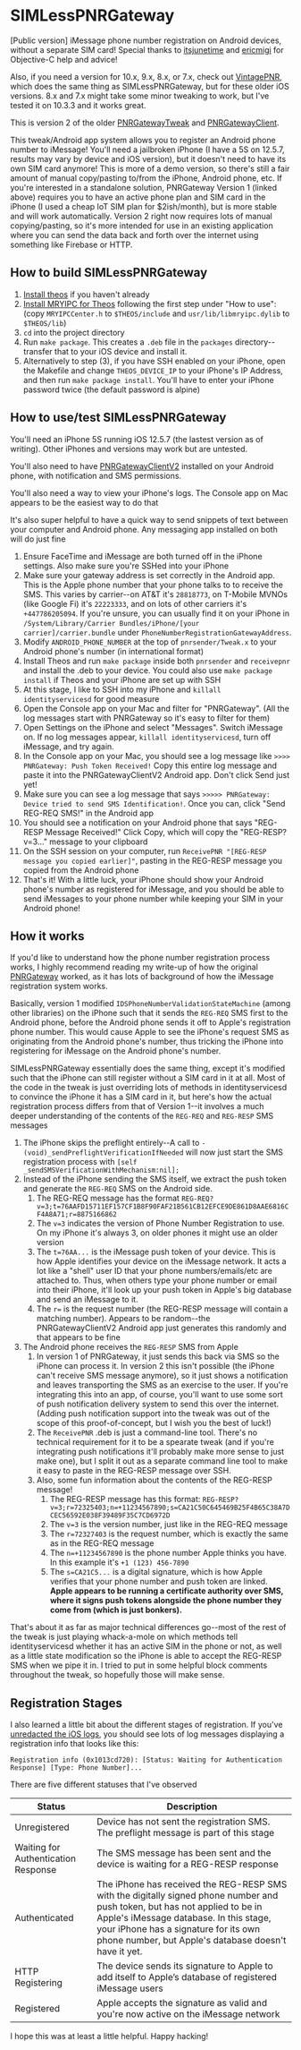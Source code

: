# SIMLessPNRGateway
[Public version] iMessage phone number registration on Android devices, without a separate SIM card! Special thanks to [itsjunetime](https://github.com/itsjunetime) and [ericmigi](https://gist.github.com/ericmigi) for Objective-C help and advice!

Also, if you need a version for 10.x, 9.x, 8.x, or 7.x, check out [VintagePNR](https://github.com/AwesomeIndustry/VintagePNR), which does
the same thing as SIMLessPNRGateway, but for these older iOS versions. 8.x and 7.x might take some minor tweaking to work, but I've
tested it on 10.3.3 and it works great.

This is version 2 of the older [PNRGatewayTweak](https://github.com/AwesomeIndustry/PNRGatewayTweak) and [PNRGatewayClient](https://github.com/AwesomeIndustry/PNRGatewayClient).

This tweak/Android app system allows you to register an Android phone number to iMessage! You'll need a jailbroken iPhone (I have a 5S on 12.5.7, results may vary by device and iOS version), but
it doesn't need to have its own SIM card anymore! This is more of a demo version, so there's still a fair amount of manual copy/pasting to/from the iPhone, Android phone, etc. If
you're interested in a standalone solution, PNRGateway Version 1 (linked above) requires you to have an active phone plan and SIM card in the iPhone (I used a cheap IoT SIM plan for $2ish/month), but
is more stable and will work automatically. Version 2 right now requires lots of manual copying/pasting, so it's more intended for use in an existing application
where you can send the data back and forth over the internet using something like Firebase or HTTP.

## How to build SIMLessPNRGateway

1. [Install theos](https://theos.dev/docs/installation) if you haven't already
2. [Install MRYIPC for Theos](https://github.com/Muirey03/MRYIPC) following the first step under "How to use": (copy `MRYIPCCenter.h` to `$THEOS/include` and `usr/lib/libmryipc.dylib` to `$THEOS/lib`)
3. `cd` into the project directory
4. Run `make package`. This creates a `.deb` file in the `packages` directory--transfer that to your iOS device and install it.
5. Alternatively to step (3), if you have SSH enabled on your iPhone, open the Makefile and change `THEOS_DEVICE_IP` to your iPhone's IP Address, and then run `make package install`. You'll have to enter your iPhone password twice (the default password is alpine)

## How to use/test SIMLessPNRGateway

You'll need an iPhone 5S running iOS 12.5.7 (the lastest version as of writing). Other iPhones and versions may work but are untested.


You'll also need to have [PNRGatewayClientV2](https://github.com/AwesomeIndustry/PNRGatewayClientV2) installed on your Android phone, with notification and SMS permissions.


You'll also need a way to view your iPhone's logs. The Console app on Mac appears to be the easiest way to do that


It's also super helpful to have a quick way to send snippets of text between your computer and Android phone. Any messaging app installed on both will do just fine

1. Ensure FaceTime and iMessage are both turned off in the iPhone settings. Also make sure you're SSHed into your iPhone
2. Make sure your gateway address is set correctly in the Android app. This is the Apple phone number that your phone talks to to receive the SMS. This varies by carrier--on AT&T it's `28818773`, on T-Mobile MVNOs (like Google Fi) it's `22223333`, and on lots of other carriers it's `+447786205094`. If you're unsure, you can usually find it on your iPhone in `/System/Library/Carrier Bundles/iPhone/[your carrier]/carrier.bundle` under `PhoneNumberRegistrationGatewayAddress`.
3. Modify `ANDROID_PHONE_NUMBER` at the top of `pnrsender/Tweak.x` to your Android phone's number (in international format)
4. Install Theos and run `make package` inside both `pnrsender` and `receivepnr` and install the .deb to your device. You could also use `make package install` if Theos and your iPhone are set up with SSH
5. At this stage, I like to SSH into my iPhone and `killall identityservicesd` for good measure
6. Open the Console app on your Mac and filter for "PNRGateway". (All the log messages start with PNRGateway so it's easy to filter for them)
7. Open Settings on the iPhone and select "Messages". Switch iMessage on. If no log messages appear, `killall identityservicesd`, turn off iMessage, and try again.
8. In the Console app on your Mac, you should see a log message like `>>>> PNRGateway: Push Token Received!` Copy this entire log message and paste it into the PNRGatewayClientV2 Android app. Don't click Send just yet!
9. Make sure you can see a log message that says `>>>>> PNRGateway: Device tried to send SMS Identification!`. Once you can, click "Send REG-REQ SMS!" in the Android app
10. You should see a notification on your Android phone that says "REG-RESP Message Received!" Click Copy, which will copy the "REG-RESP?v=3..." message to your clipboard
11. On the SSH session on your computer, run `ReceivePNR "[REG-RESP message you copied earlier]"`, pasting in the REG-RESP message you copied from the Android phone
12. That's it! With a little luck, your iPhone should show your Android phone's number as registered for iMessage, and you should be able to send iMessages to your phone number while keeping your SIM in your Android phone!

## How it works

If you'd like to understand how the phone number registration process works, I highly recommend reading my write-up of how the original [PNRGateway](https://github.com/AwesomeIndustry/PNRGatewayTweak) worked, as it has lots of background of how the iMessage registration system works.

Basically, version 1 modified `IDSPhoneNumberValidationStateMachine` (among other libraries) on the iPhone such that it sends the `REG-REQ` SMS first to the Android phone, before the Android phone sends it off to Apple's registration phone number. This would cause Apple to see the iPhone's request SMS as originating from the Android phone's number, thus tricking the iPhone into registering for iMessage on the Android phone's number.

SIMLessPNRGateway essentially does the same thing, except it's modified such that the iPhone can still register without a SIM card in it at all.
Most of the code in the tweak is just overriding lots of methods in identityservicesd to convince the iPhone it has a SIM card in it, but here's how the actual registration process differs from that of Version 1--it involves a much deeper understanding of the contents of the `REG-REQ` and `REG-RESP` SMS messages

1. The iPhone skips the preflight entirely--A call to `- (void)_sendPreflightVerificationIfNeeded` will now just start the SMS registration process with `[self _sendSMSVerificationWithMechanism:nil];`
2. Instead of the iPhone sending the SMS itself, we extract the push token and generate the `REG-REQ` SMS on the Android side.
    1. The REG-REQ message has the format `REG-REQ?v=3;t=76AAFD15711EF157CF1B8F90FAF21B561CB12EFCE9DE861D8AAE6816CF4A8A71;r=8875166862`
    2. The `v=3` indicates the version of Phone Number Registration to use. On my iPhone it's always 3, on older phones it might use an older version
    3. The `t=76AA...` is the iMessage push token of your device. This is how Apple identifies your device on the iMessage network. It acts a lot like a "shell" user ID that your phone numbers/emails/etc are attached to. Thus, when others type your phone number or email into their iPhone, it'll look up your push token in Apple's big database and send an iMessage to it.
    4. The `r=` is the request number (the REG-RESP message will contain a matching number). Appears to be random--the PNRGatewayClientV2 Android app just generates this randomly and that appears to be fine
3. The Android phone receives the `REG-RESP` SMS from Apple
    1. In version 1 of PNRGateway, it just sends this back via SMS so the iPhone can process it. In version 2 this isn't possible (the iPhone can't receive SMS message anymore), so it just shows a notification and leaves transporting the SMS as an exercise to the user. If you're integrating this into an app, of course, you'll want to use some sort of push notification delivery system to send this over the internet. (Adding push notification support into the tweak was out of the scope of this proof-of-concept, but I wish you the best of luck!)
    2. The `ReceivePNR` .deb is just a command-line tool. There's no technical requirement for it to be a spearate tweak (and if you're integrating push notifications it'll probably make more sense to just make one), but I split it out as a separate command line tool to make it easy to paste in the REG-RESP message over SSH.
    3. Also, some fun information about the contents of the REG-RESP message!
        1. The REG-RESP message has this format: `REG-RESP?v=3;r=72325403;n=+11234567890;s=CA21C50C645469B25F4B65C38A7DCEC56592E038F39489F35C7CD6972D`
        2. The `v=3` is the version number, just like in the REG-REQ message
        3. The `r=72327403` is the request number, which is exactly the same as in the REG-REQ message
        4. The `n=+11234567890` is the phone number Apple thinks you have. In this example it's `+1 (123) 456-7890`
        5. The `s=CA21C5...` is a digital signature, which is how Apple verifies that your phone number and push token are linked. **Apple appears to be running a certificate authority over SMS, where it signs push tokens alongside the phone number they come from (which is just bonkers).**
 
That's about it as far as major technical differences go--most of the rest of the tweak is just playing whack-a-mole on which methods tell identityservicesd whether it has an active SIM in the phone or not, as well as a little state modification so the iPhone is able to accept the REG-RESP SMS when we pipe it in. I tried to put in some helpful block comments throughout the tweak, so hopefully those will make sense.

## Registration Stages

I also learned a little bit about the different stages of registration. If you've [unredacted the iOS logs](https://github.com/EthanArbuckle/unredact-private-os_logs), you should see lots of log messages displaying a registration info that looks like this: 

```
Registration info (0x1013cd720): [Status: Waiting for Authentication Response] [Type: Phone Number]...
```

There are five different statuses that I've observed

| Status      | Description |
| ----------- | ----------- |
| Unregistered      | Device has not sent the registration SMS. The preflight message is part of this stage       |
| Waiting for Authentication Response   | The SMS message has been sent and the device is waiting for a REG-RESP response        |
| Authenticated   | The iPhone has received the REG-RESP SMS with the digitally signed phone number and push token, but has not applied to be in Apple's iMessage database. In this stage, your iPhone has a signature for its own phone number, but Apple's database doesn't have it yet.         |
| HTTP Registering   | The device sends its signature to Apple to add itself to Apple’s database of registered iMessage users        |
| Registered   | Apple accepts the signature as valid and you're now active on the iMessage network        |


I hope this was at least a little helpful. Happy hacking!
